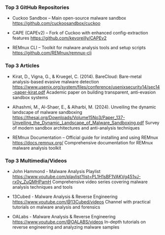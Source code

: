 ### Top 3 GitHub Repositories

- Cuckoo Sandbox – Main open-source malware sandbox
https://github.com/cuckoosandbox/cuckoo

- CAPE (CAPEv2) – Fork of Cuckoo with enhanced config-extraction features
https://github.com/kevoreilly/CAPEv2


- REMnux CLI – Toolkit for malware analysis tools and setup scripts
https://github.com/REMnux/remnux-cli




### Top 3 Articles

- Kirat, D., Vigna, G., & Kruegel, C. (2014). BareCloud: Bare-metal analysis-based evasive malware detection
https://www.usenix.org/system/files/conference/usenixsecurity14/sec14-paper-kirat.pdf
Academic paper on building transparent, anti-evasion sandbox systems

- Alhashmi, M., Al-Shaer, E., & Alharbi, M. (2024). Unveiling the dynamic landscape of malware sandboxing
https://thesai.org/Downloads/Volume15No3/Paper_137-Unveiling_the_Dynamic_Landscape_of_Malware_Sandboxing.pdf
Survey of modern sandbox architectures and anti-analysis techniques

- REMnux Documentation – Official guide for installing and using REMnux
https://docs.remnux.org/
Comprehensive documentation for REMnux malware analysis toolkit




### Top 3 Multimedia/Videos

- John Hammond - Malware Analysis Playlist
https://www.youtube.com/playlist?list=PL1H1sBF1VAKVg451vJ-rx0y_ZuQMHPamH
Comprehensive video series covering malware analysis techniques and tools


- 13Cubed - Malware Analysis & Reverse Engineering
https://www.youtube.com/@13Cubed/videos
Channel with practical tutorials on malware analysis and forensics


- OALabs - Malware Analysis & Reverse Engineering
https://www.youtube.com/@OALABS/videos
In-depth tutorials on reverse engineering and analyzing malware samples
